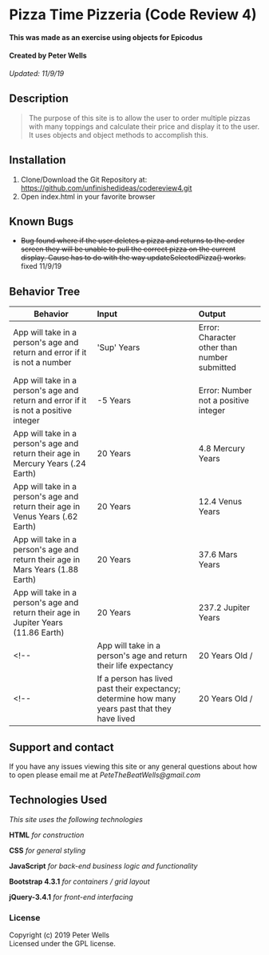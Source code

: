 # Pizza Time Pizzeria (Code Review 4)
#### This was made as an exercise using objects for Epicodus
#### Created by Peter Wells
 _Updated: 11/9/19_

## Description

>The purpose of this site is to allow the user to order multiple pizzas with many toppings and calculate their price and display it to the user. It uses objects and object methods to accomplish this.

## Installation

1. Clone/Download the Git Repository at: https://github.com/unfinishedideas/codereview4.git
2. Open index.html in your favorite browser

## Known Bugs

* ~~Bug found where if the user deletes a pizza and returns to the order screen they will be unable to pull the correct pizza on the current display. Cause has to do with the way updateSelectedPizza() works.~~ fixed 11/9/19

## Behavior Tree

| Behavior      | Input        | Output  |
| ------------- |:-------------| :-----  |
| App will take in a person's age and return and error if it is not a number | 'Sup' Years | Error: Character other than number submitted |
| App will take in a person's age and return and error if it is not a positive integer | -5 Years | Error: Number not a positive integer |
| App will take in a person's age and return their age in Mercury Years (.24 Earth) | 20 Years | 4.8 Mercury Years |
| App will take in a person's age and return their age in Venus Years (.62 Earth) | 20 Years | 12.4 Venus Years |
| App will take in a person's age and return their age in Mars Years (1.88 Earth) | 20 Years | 37.6 Mars Years |
| App will take in a person's age and return their age in Jupiter Years (11.86 Earth) | 20 Years | 237.2 Jupiter Years |
<!-- | App will take in a person's age and return their life expectancy | 20 Years Old  /  | 237.2 Jupiter Years | -->
<!-- | If a person has lived past their expectancy; determine how many years past that they have lived | 20 Years Old  /  | 237.2 Jupiter Years | -->



## Support and contact

If you have any issues viewing this site or any general questions about how to open please email me at
_PeteTheBeatWells@gmail.com_

## Technologies Used

_This site uses the following technologies_

 **HTML**
 _for construction_

 **CSS**
_for general styling_

**JavaScript**
_for back-end business logic and functionality_

**Bootstrap 4.3.1**
_for containers / grid layout_

**jQuery-3.4.1**
_for front-end interfacing_

### License
Copyright (c) 2019 Peter Wells  
Licensed under the GPL license.
